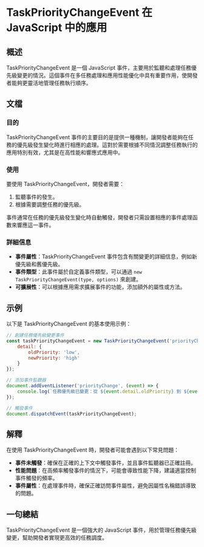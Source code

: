 <!--
Meta Description: # TaskPriorityChangeEvent 在 JavaScript 中的應用 ## 概述 TaskPriorityChangeEvent 是一個 JavaScript 事件，主要用於監聽和處理任務優先級變更的情況。這個事件在多任務處理和應用性能優化中具有重要作用，使開發者能夠更靈活地管理任...
Meta Keywords: taskprioritychangeevent, javascript, detail, event, 事件屬性
-->

# TaskPriorityChangeEvent 在 JavaScript 中的應用

## 概述
TaskPriorityChangeEvent 是一個 JavaScript 事件，主要用於監聽和處理任務優先級變更的情況。這個事件在多任務處理和應用性能優化中具有重要作用，使開發者能夠更靈活地管理任務執行順序。

## 文檔
### 目的
TaskPriorityChangeEvent 事件的主要目的是提供一種機制，讓開發者能夠在任務的優先級發生變化時進行相應的處理。這對於需要根據不同情況調整任務執行的應用特別有效，尤其是在高性能和響應式應用中。

### 使用
要使用 TaskPriorityChangeEvent，開發者需要：
1. 監聽事件的發生。
2. 根據需要調整任務的優先級。

事件通常在任務的優先級發生變化時自動觸發，開發者只需設置相應的事件處理函數來響應這一事件。

### 詳細信息
- **事件屬性**：TaskPriorityChangeEvent 事件包含有關變更的詳細信息，例如新優先級和舊優先級。
- **事件類型**：此事件屬於自定義事件類型，可以通過 `new TaskPriorityChangeEvent(type, options)` 來創建。
- **可擴展性**：可以根據應用需求擴展事件的功能，添加額外的屬性或方法。

## 示例
以下是 TaskPriorityChangeEvent 的基本使用示例：

```javascript
// 創建任務優先級變更事件
const taskPriorityChangeEvent = new TaskPriorityChangeEvent('priorityChange', {
    detail: {
        oldPriority: 'low',
        newPriority: 'high'
    }
});

// 添加事件監聽器
document.addEventListener('priorityChange', (event) => {
    console.log(`任務優先級已變更：從 ${event.detail.oldPriority} 到 ${event.detail.newPriority}`);
});

// 觸發事件
document.dispatchEvent(taskPriorityChangeEvent);
```

## 解釋
在使用 TaskPriorityChangeEvent 時，開發者可能會遇到以下常見問題：
- **事件未觸發**：確保在正確的上下文中觸發事件，並且事件監聽器已正確註冊。
- **性能問題**：在高頻率觸發事件的情況下，可能會導致性能下降，建議適當控制事件觸發的頻率。
- **事件屬性**：在處理事件時，確保正確訪問事件屬性，避免因屬性名稱錯誤導致的問題。

## 一句總結
TaskPriorityChangeEvent 是一個強大的 JavaScript 事件，用於管理任務優先級變更，幫助開發者實現更高效的任務調度。